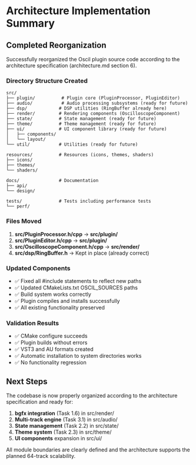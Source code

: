# Architecture Implementation Summary

## Completed Reorganization

Successfully reorganized the Oscil plugin source code according to the architecture specification (architecture.md section 6).

### Directory Structure Created

```
src/
├── plugin/          # Plugin core (PluginProcessor, PluginEditor)
├── audio/           # Audio processing subsystems (ready for future)
├── dsp/            # DSP utilities (RingBuffer already here)
├── render/         # Rendering components (OscilloscopeComponent)
├── state/          # State management (ready for future)
├── theme/          # Theme management (ready for future)
├── ui/             # UI component library (ready for future)
│   ├── components/
│   └── layout/
└── util/           # Utilities (ready for future)

resources/          # Resources (icons, themes, shaders)
├── icons/
├── themes/
└── shaders/

docs/               # Documentation
├── api/
└── design/

tests/              # Tests including performance tests
└── perf/
```

### Files Moved

1. **src/PluginProcessor.h/cpp** → **src/plugin/**
2. **src/PluginEditor.h/cpp** → **src/plugin/**
3. **src/OscilloscopeComponent.h/cpp** → **src/render/**
4. **src/dsp/RingBuffer.h** → Kept in place (already correct)

### Updated Components

- ✅ Fixed all #include statements to reflect new paths
- ✅ Updated CMakeLists.txt OSCIL_SOURCES paths  
- ✅ Build system works correctly
- ✅ Plugin compiles and installs successfully
- ✅ All existing functionality preserved

### Validation Results

- ✅ CMake configure succeeds
- ✅ Plugin builds without errors  
- ✅ VST3 and AU formats created
- ✅ Automatic installation to system directories works
- ✅ No functionality regression

## Next Steps

The codebase is now properly organized according to the architecture specification and ready for:

1. **bgfx integration** (Task 1.6) in src/render/
2. **Multi-track engine** (Task 3.1) in src/audio/  
3. **State management** (Task 2.2) in src/state/
4. **Theme system** (Task 2.3) in src/theme/
5. **UI components** expansion in src/ui/

All module boundaries are clearly defined and the architecture supports the planned 64-track scalability.
